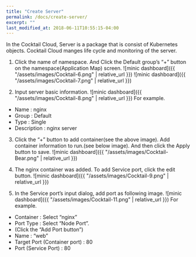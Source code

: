 ```yaml
---
title: "Create Server"
permalink: /docs/create-server/
excerpt: ""
last_modified_at: 2018-06-11T10:55:15-04:00
---
```


In the Cocktail Cloud, Server is a package that is consist of Kubernetes objects. Cocktail Cloud manges life cycle and monitoring of the server.

1. Click the name of namespace. And Click the Default group’s “+” button on the namespace(Application Map) screen.
![minic dashboard]({{ "/assets/images/Cocktail-6.png" | relative_url }})
![minic dashboard]({{ "/assets/images/Cocktail-7.png" | relative_url }})

2. Input server basic information.
![minic dashboard]({{ "/assets/images/Cocktail-8.png" | relative_url }})
For example.
* Name : nginx
* Group : Default
* Type : Single
* Description : nginx server

3. Click the “+” button to add container(see the above image). Add container information to run.(see below image). And then click the Apply button to save.
![minic dashboard]({{ "/assets/images/Cocktail-Bear.png" | relative_url }})

4. The nginx container was added. To add Service port, click the edit button.
![minic dashboard]({{ "/assets/images/Cocktail-9.png" | relative_url }})

5. In the Service port’s input dialog, add port as following image.
![minic dashboard]({{ "/assets/images/Cocktail-11.png" | relative_url }})
For example.
* Container : Select “nginx”
* Port Type : Select “Node Port”.
* (Click the “Add Port button”)
* Name : “web”
* Target Port (Container port) : 80
* Port (Service Port) : 80
